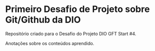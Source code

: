 # Primeiro Desafio de Projeto sobre Git/Github da DIO
Repositório criado para o Desafio do Projeto DIO GFT Start #4.

Anotações sobre os conteúdos aprendido.

